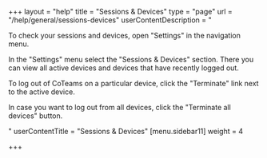 +++
layout = "help"
title = "Sessions & Devices"
type = "page"
url = "/help/general/sessions-devices"
userContentDescription = "<p>To check your sessions and devices, open \"Settings\" in the navigation menu.</p><p>In the \"Settings\" menu select the \"Sessions &amp; Devices\" section. There you can view all active devices and devices that have recently logged out.</p><p>To log out of СoTeams on a particular device, click the \"Terminate\" link next to the active device.</p><p>In case you want to log out from all devices, click the \"Terminate all devices\" button.</p>"
userContentTitle = "Sessions & Devices"
[menu.sidebar11]
weight = 4

+++
